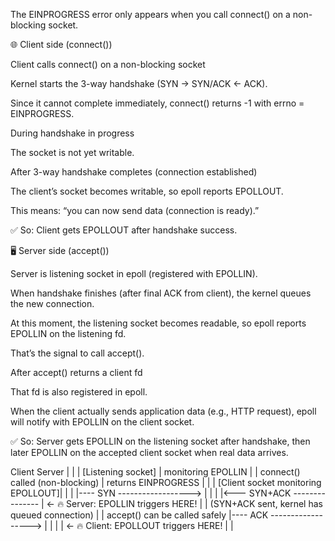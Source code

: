 The EINPROGRESS error only appears when you call connect() on a non-blocking socket.

🌐 Client side (connect())

Client calls connect() on a non-blocking socket

Kernel starts the 3-way handshake (SYN → SYN/ACK ← ACK).

Since it cannot complete immediately, connect() returns -1 with errno = EINPROGRESS.

During handshake in progress

The socket is not yet writable.

After 3-way handshake completes (connection established)

The client’s socket becomes writable, so epoll reports EPOLLOUT.

This means: “you can now send data (connection is ready).”

✅ So: Client gets EPOLLOUT after handshake success.



🖥️ Server side (accept())

Server is listening socket in epoll (registered with EPOLLIN).

When handshake finishes (after final ACK from client), the kernel queues the new connection.

At this moment, the listening socket becomes readable, so epoll reports EPOLLIN on the listening fd.

That’s the signal to call accept().

After accept() returns a client fd

That fd is also registered in epoll.

When the client actually sends application data (e.g., HTTP request), epoll will notify with EPOLLIN on the client socket.

✅ So: Server gets EPOLLIN on the listening socket after handshake, then later EPOLLIN on the accepted client socket when real data arrives.





Client                          Server
  |                               |
  |                         [Listening socket]
  |                         monitoring EPOLLIN
  |                               |
connect() called (non-blocking)   |
returns EINPROGRESS               |
  |                               |
[Client socket monitoring EPOLLOUT]|
  |                               |
  |---- SYN ------------------>    |
  |                               |
  |<--- SYN+ACK ---------------    |   ← 🔥 Server: EPOLLIN triggers HERE!
  |                               |     (SYN+ACK sent, kernel has queued connection)
  |                               |     accept() can be called safely
  |---- ACK ------------------>    |
  |                               |
  | ← 🔥 Client: EPOLLOUT triggers HERE!
  |                               |
